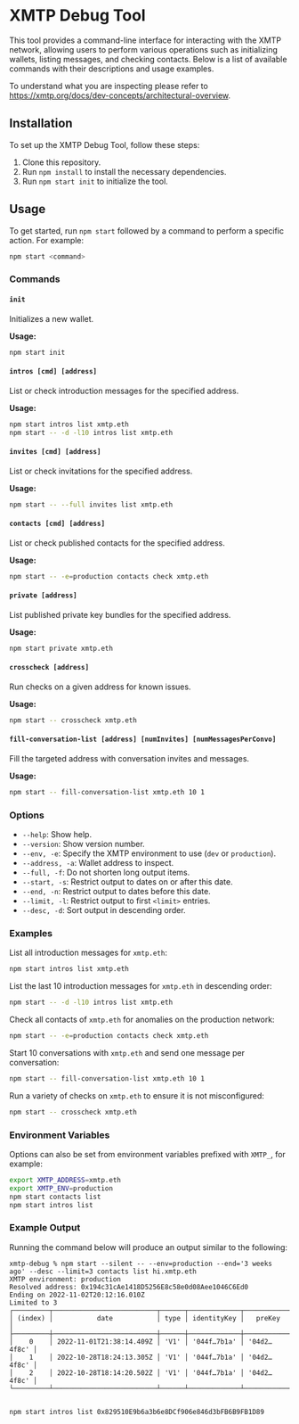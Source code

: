 # XMTP Debug Tool

This tool provides a command-line interface for interacting with the XMTP network, allowing users to perform various operations such as initializing wallets, listing messages, and checking contacts. Below is a list of available commands with their descriptions and usage examples.

To understand what you are inspecting please refer to https://xmtp.org/docs/dev-concepts/architectural-overview.

## Installation

To set up the XMTP Debug Tool, follow these steps:

1. Clone this repository.
2. Run `npm install` to install the necessary dependencies.
3. Run `npm start init` to initialize the tool.

## Usage

To get started, run `npm start` followed by a command to perform a specific action. For example:

```sh
npm start <command>
```

### Commands

#### `init`
Initializes a new wallet.

**Usage:**

```sh
npm start init
```

#### `intros [cmd] [address]`
List or check introduction messages for the specified address.

**Usage:**

```sh
npm start intros list xmtp.eth
npm start -- -d -l10 intros list xmtp.eth
```

#### `invites [cmd] [address]`
List or check invitations for the specified address.

**Usage:**

```sh
npm start -- --full invites list xmtp.eth
```

#### `contacts [cmd] [address]`
List or check published contacts for the specified address.

**Usage:**

```sh
npm start -- -e=production contacts check xmtp.eth
```


#### `private [address]`
List published private key bundles for the specified address.

**Usage:**

```sh
npm start private xmtp.eth
```


#### `crosscheck [address]`
Run checks on a given address for known issues.

**Usage:**

```sh
npm start -- crosscheck xmtp.eth
```

#### `fill-conversation-list [address] [numInvites] [numMessagesPerConvo]`
Fill the targeted address with conversation invites and messages.

**Usage:**

```sh
npm start -- fill-conversation-list xmtp.eth 10 1
```

### Options

- `--help`: Show help.
- `--version`: Show version number.
- `--env, -e`: Specify the XMTP environment to use (`dev` or `production`).
- `--address, -a`: Wallet address to inspect.
- `--full, -f`: Do not shorten long output items.
- `--start, -s`: Restrict output to dates on or after this date.
- `--end, -n`: Restrict output to dates before this date.
- `--limit, -l`: Restrict output to first `<limit>` entries.
- `--desc, -d`: Sort output in descending order.

### Examples

List all introduction messages for `xmtp.eth`:

```sh
npm start intros list xmtp.eth
```

List the last 10 introduction messages for `xmtp.eth` in descending order:

```sh
npm start -- -d -l10 intros list xmtp.eth
```

Check all contacts of `xmtp.eth` for anomalies on the production network:

```sh
npm start -- -e=production contacts check xmtp.eth
```

Start 10 conversations with `xmtp.eth` and send one message per conversation:

```sh
npm start -- fill-conversation-list xmtp.eth 10 1
```

Run a variety of checks on `xmtp.eth` to ensure it is not misconfigured:

```sh
npm start -- crosscheck xmtp.eth
```

### Environment Variables

Options can also be set from environment variables prefixed with `XMTP_`, for example:

```sh
export XMTP_ADDRESS=xmtp.eth
export XMTP_ENV=production
npm start contacts list
npm start intros list
```

### Example Output

Running the command below will produce an output similar to the following:

```
xmtp-debug % npm start --silent -- --env=production --end='3 weeks ago' --desc --limit=3 contacts list hi.xmtp.eth
XMTP environment: production
Resolved address: 0x194c31cAe1418D5256E8c58e0d08Aee1046C6Ed0
Ending on 2022-11-02T20:12:16.010Z
Limited to 3
┌─────────┬──────────────────────────┬──────┬─────────────┬─────────────┐
│ (index) │           date           │ type │ identityKey │   preKey    │
├─────────┼──────────────────────────┼──────┼─────────────┼─────────────┤
│    0    │ 2022-11-01T21:38:14.409Z │ 'V1' │ '044f…7b1a' │ '04d2…4f8c' │
│    1    │ 2022-10-28T18:24:13.305Z │ 'V1' │ '044f…7b1a' │ '04d2…4f8c' │
│    2    │ 2022-10-28T18:14:20.502Z │ 'V1' │ '044f…7b1a' │ '04d2…4f8c' │
└─────────┴──────────────────────────┴──────┴─────────────┴─────────────┘
```

```

npm start intros list 0x829510E9b6a3b6e8DCf906e846d3bFB6B9FB1D89

```